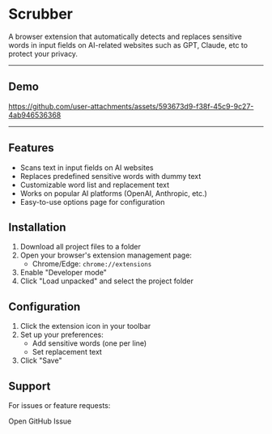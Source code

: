 # Scrubber

A browser extension that automatically detects and replaces sensitive words in input fields on AI-related websites such as GPT, Claude, etc to protect your privacy.

---

## Demo

https://github.com/user-attachments/assets/593673d9-f38f-45c9-9c27-4ab946536368

---

## Features
- Scans text in input fields on AI websites
- Replaces predefined sensitive words with dummy text
- Customizable word list and replacement text
- Works on popular AI platforms (OpenAI, Anthropic, etc.)
- Easy-to-use options page for configuration

## Installation
1. Download all project files to a folder
2. Open your browser's extension management page:
   - Chrome/Edge: `chrome://extensions`
3. Enable "Developer mode"
4. Click "Load unpacked" and select the project folder

## Configuration
1. Click the extension icon in your toolbar
2. Set up your preferences:
   - Add sensitive words (one per line)
   - Set replacement text
3. Click "Save"

## Support
For issues or feature requests:

Open GitHub Issue
